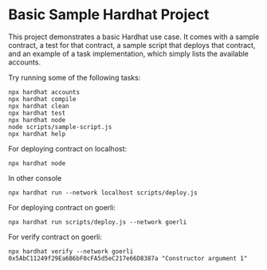# Basic Sample Hardhat Project

This project demonstrates a basic Hardhat use case. It comes with a sample contract, a test for that contract, a sample script that deploys that contract, and an example of a task implementation, which simply lists the available accounts.

Try running some of the following tasks:

```shell
npx hardhat accounts
npx hardhat compile
npx hardhat clean
npx hardhat test
npx hardhat node
node scripts/sample-script.js
npx hardhat help
```

For deploying contract on localhost:

```shell
npx hardhat node
```

In other console

```shell
npx hardhat run --network localhost scripts/deploy.js
```

For deploying contract on goerli:

```shell
npx hardhat run scripts/deploy.js --network goerli
```

For verify contract on goerli:

```shell
npx hardhat verify --network goerli 0x5AbC11249f29Ea6B6bF0cFA5d5eC217e66D8387a "Constructor argument 1"
```
